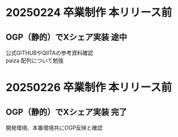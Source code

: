 # 20250224 卒業制作 本リリース前<br>
## OGP（静的）でXシェア実装 途中<br>
公式GITHUBやQIITAの参考資料確認<br>
paiza 配列について勉強<br>

# 20250226 卒業制作 本リリース前<br>
## OGP（静的）でXシェア実装 完了<br>
開発環境、本番環境共にOGP反映と確認<br>